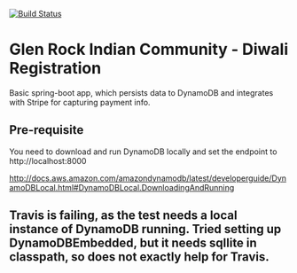 [![Build Status](https://travis-ci.org/varunmehta/gric-diwali.svg?branch=master)](https://travis-ci.org/varunmehta/gric-diwali)

# Glen Rock Indian Community - Diwali Registration

Basic spring-boot app, which persists data to DynamoDB and integrates with Stripe for capturing payment info.

## Pre-requisite
You need to download and run DynamoDB locally and set the endpoint to http://localhost:8000

http://docs.aws.amazon.com/amazondynamodb/latest/developerguide/DynamoDBLocal.html#DynamoDBLocal.DownloadingAndRunning

## Travis is failing, as the test needs a local instance of DynamoDB running. Tried setting up DynamoDBEmbedded, but it needs sqllite in classpath, so does not exactly help for Travis. 